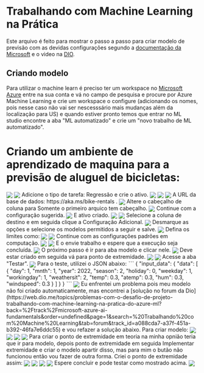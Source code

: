 # Trabalhando com Machine Learning na Prática
Este arquivo é feito para mostrar o passo a passo para criar modelo de previsão com as devidas configurações segundo a [documentação da Microsoft](https://microsoftlearning.github.io/mslearn-ai-fundamentals/Instructions/Labs/01-machine-learning.html) e o video na [DIO](https://www.dio.me/).

## Criando modelo
Para utilizar o machine learn é preciso ter um workspace no [Microsoft Azure](https://azure.microsoft.com/pt-br/) entre na sua conta e vá no campo de pesquisa e procure por Azure Machine Learning e crie um workspace o configure (adicionando os nomes, pois nesse caso não vai ser nescesssário mais mudanças além da localização para US) e quando estiver pronto temos que entrar no ML studio encontre a aba "ML automatizado" e crie um "novo trabalho de ML automatizado".
# Criando um ambiente de aprendizado de maquina para a previsão de aluguel de bicicletas:
<img align="center" src="https://github.com/ThaynaL/Microsoft-Azure-AI-Fundamentals/blob/main/%20Trabalhando-Machine-Learning/img/img1.png"/> 
<img align="center" src="https://github.com/ThaynaL/Microsoft-Azure-AI-Fundamentals/blob/main/%20Trabalhando-Machine-Learning/img/img2.png"/> 
Adicione o tipo de tarefa: Regressão e crie o ativo.
<img align="center" src="https://github.com/ThaynaL/Microsoft-Azure-AI-Fundamentals/blob/main/%20Trabalhando-Machine-Learning/img/img3.png"/> 
<img align="center" src="https://github.com/ThaynaL/Microsoft-Azure-AI-Fundamentals/blob/main/%20Trabalhando-Machine-Learning/img/img4.png"/> 
<img align="center" src="https://github.com/ThaynaL/Microsoft-Azure-AI-Fundamentals/blob/main/%20Trabalhando-Machine-Learning/img/img5.png"/> 
A URL da base de dados: https://aka.ms/bike-rentals .
<img align="center" src="https://github.com/ThaynaL/Microsoft-Azure-AI-Fundamentals/blob/main/%20Trabalhando-Machine-Learning/img/img6.png"/> 
Altere o cabeçalho de coluna para Somente o primeiro arquico tem cabeçalho.
<img align="center" src="https://github.com/ThaynaL/Microsoft-Azure-AI-Fundamentals/blob/main/%20Trabalhando-Machine-Learning/img/img7.png"/> 
Continue com a configuração sugerida.
<img align="center" src="https://github.com/ThaynaL/Microsoft-Azure-AI-Fundamentals/blob/main/%20Trabalhando-Machine-Learning/img/img8.png"/>  
E ativo criado.
<img align="center" src="https://github.com/ThaynaL/Microsoft-Azure-AI-Fundamentals/blob/main/%20Trabalhando-Machine-Learning/img/img9.png"/> 
<img align="center" src="https://github.com/ThaynaL/Microsoft-Azure-AI-Fundamentals/blob/main/%20Trabalhando-Machine-Learning/img/img10.png"/> 
Selecione a coluna de destino e em seguida clique a Configuração Adicional.
<img align="center" src="https://github.com/ThaynaL/Microsoft-Azure-AI-Fundamentals/blob/main/%20Trabalhando-Machine-Learning/img/img11.png"/> 
Desmarque as opções e selecione os modelos permitidos a seguir e salve.
<img align="center" src="https://github.com/ThaynaL/Microsoft-Azure-AI-Fundamentals/blob/main/%20Trabalhando-Machine-Learning/img/img12.png"/> 
Defina os limites como:
<img align="center" src="https://github.com/ThaynaL/Microsoft-Azure-AI-Fundamentals/blob/main/%20Trabalhando-Machine-Learning/img/img13.png"/> 
<img align="center" src="https://github.com/ThaynaL/Microsoft-Azure-AI-Fundamentals/blob/main/%20Trabalhando-Machine-Learning/img/img14.png"/> 
Continue com as configurações padrões em computação.
<img align="center" src="https://github.com/ThaynaL/Microsoft-Azure-AI-Fundamentals/blob/main/%20Trabalhando-Machine-Learning/img/img15.png"/> 
<img align="center" src="https://github.com/ThaynaL/Microsoft-Azure-AI-Fundamentals/blob/main/%20Trabalhando-Machine-Learning/img/img16.png"/> 
E o envie trabalho e espere que a execução seja concluída.
<img align="center" src="https://github.com/ThaynaL/Microsoft-Azure-AI-Fundamentals/blob/main/%20Trabalhando-Machine-Learning/img/img17.png"/> 
O próximo passo é ir para aba modelo e clicar nele. 
<img align="center" src="https://github.com/ThaynaL/Microsoft-Azure-AI-Fundamentals/blob/main/%20Trabalhando-Machine-Learning/img/img18.png"/> 
Deve estar criado em seguida vá para ponto de extremidade.
<img align="center" src="https://github.com/ThaynaL/Microsoft-Azure-AI-Fundamentals/blob/main/%20Trabalhando-Machine-Learning/img/img19.png"/> 
<img align="center" src="https://github.com/ThaynaL/Microsoft-Azure-AI-Fundamentals/blob/main/%20Trabalhando-Machine-Learning/img/img20.png"/> 
Acesse a aba "Testar".
<img align="center" src="https://github.com/ThaynaL/Microsoft-Azure-AI-Fundamentals/blob/main/%20Trabalhando-Machine-Learning/img/img21.png"/> 
Para o teste, utilizei o JSON abaixo:
ˋˋˋ
{
  "input_data": {
    "data": [
       {
         "day": 1,
         "mnth": 1,   
         "year": 2022,
         "season": 2,
         "holiday": 0,
         "weekday": 1,
         "workingday": 1,
         "weathersit": 2, 
         "temp": 0.3, 
         "atemp": 0.3,
         "hum": 0.3,
         "windspeed": 0.3 
       }
     ]
  }
}
ˋˋˋ
<img align="center" src="https://github.com/ThaynaL/Microsoft-Azure-AI-Fundamentals/blob/main/%20Trabalhando-Machine-Learning/img/img22.png"/> 
Eu enfrentei um problema pois meu modelo não foi criado automaticamente, mas encontrei a [solução no forum da Dio](https://web.dio.me/topics/problemas-com-o-desafio-de-projeto-trabalhando-com-machine-learning-na-pratica-do-azure-ml?back=%2Ftrack%2Fmicrosoft-azure-ai-fundamentals&order=undefined&page=1&search=%20Trabalhando%20com%20Machine%20Learning&tab=forum&track_id=a088cda7-a37f-451a-b392-46fa7e6ddc55) e vou refazer a solução abaixo.
Para criar modelo:
<img align="center" src="https://github.com/ThaynaL/Microsoft-Azure-AI-Fundamentals/blob/main/%20Trabalhando-Machine-Learning/img/img23.png"/> 
<img align="center" src="https://github.com/ThaynaL/Microsoft-Azure-AI-Fundamentals/blob/main/%20Trabalhando-Machine-Learning/img/img24.png"/> 
<img align="center" src="https://github.com/ThaynaL/Microsoft-Azure-AI-Fundamentals/blob/main/%20Trabalhando-Machine-Learning/img/img25.png"/>
<img align="center" src="https://github.com/ThaynaL/Microsoft-Azure-AI-Fundamentals/blob/main/%20Trabalhando-Machine-Learning/img/img26.png"/>  
Para criar o ponto de extremidade em teoria na minha opnião teria que ir para modelo, depois ponto de extremidade em seguida Implementar extremidade e criar o modelo apartir disso, mas para mim o butão não funcionou então vou fazer de outra forma.
Criei o ponto de extremidade assim:
<img align="center" src="https://github.com/ThaynaL/Microsoft-Azure-AI-Fundamentals/blob/main/%20Trabalhando-Machine-Learning/img/img27.png"/> 
<img align="center" src="https://github.com/ThaynaL/Microsoft-Azure-AI-Fundamentals/blob/main/%20Trabalhando-Machine-Learning/img/img28.png"/>
<img align="center" src="https://github.com/ThaynaL/Microsoft-Azure-AI-Fundamentals/blob/main/%20Trabalhando-Machine-Learning/img/img29.png"/> 
<img align="center" src="https://github.com/ThaynaL/Microsoft-Azure-AI-Fundamentals/blob/main/%20Trabalhando-Machine-Learning/img/img30.png"/>  
Espere concluir e pode testar como mostrado acima.
<img align="center" src="https://github.com/ThaynaL/Microsoft-Azure-AI-Fundamentals/blob/main/%20Trabalhando-Machine-Learning/img/img31.png"/> 

